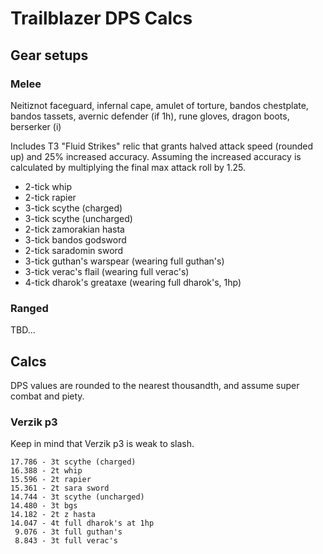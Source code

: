 # Trailblazer DPS Calcs

## Gear setups

### Melee

Neitiznot faceguard, infernal cape, amulet of torture, bandos chestplate, bandos
tassets, avernic defender (if 1h), rune gloves, dragon boots, berserker (i)

Includes T3 "Fluid Strikes" relic that grants halved attack speed (rounded up)
and 25% increased accuracy. Assuming the increased accuracy is calculated by
multiplying the final max attack roll by 1.25.

- 2-tick whip
- 2-tick rapier
- 3-tick scythe (charged)
- 3-tick scythe (uncharged)
- 2-tick zamorakian hasta
- 3-tick bandos godsword
- 2-tick saradomin sword
- 3-tick guthan's warspear (wearing full guthan's)
- 3-tick verac's flail (wearing full verac's)
- 4-tick dharok's greataxe (wearing full dharok's, 1hp)

### Ranged

TBD...

## Calcs

DPS values are rounded to the nearest thousandth, and assume super combat and
piety.

### Verzik p3

Keep in mind that Verzik p3 is weak to slash.

```
17.786 - 3t scythe (charged)
16.388 - 2t whip
15.596 - 2t rapier
15.361 - 2t sara sword
14.744 - 3t scythe (uncharged)
14.480 - 3t bgs
14.182 - 2t z hasta
14.047 - 4t full dharok's at 1hp
 9.076 - 3t full guthan's
 8.843 - 3t full verac's
```
